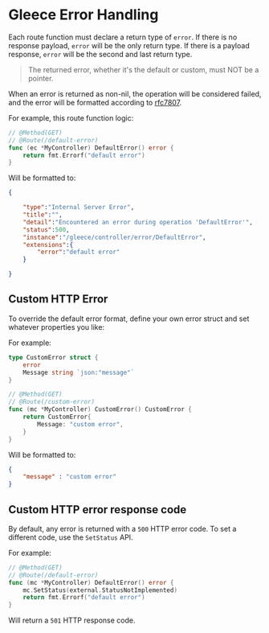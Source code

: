 # Gleece Error Handling

Each route function must declare a return type of `error`. If there is no response payload, `error` will be the only return type. If there is a payload response, `error` will be the second and last return type.

> The returned error, whether it's the default or custom, must NOT be a pointer.

When an error is returned as non-nil, the operation will be considered failed, and the error will be formatted according to [rfc7807](https://datatracker.ietf.org/doc/html/rfc7807).

For example, this route function logic:

```go
// @Method(GET)
// @Route(/default-error)
func (ec *MyController) DefaultError() error {
	return fmt.Errorf("default error")
}
```

Will be formatted to:

```json
{

    "type":"Internal Server Error",
    "title":"",
    "detail":"Encountered an error during operation 'DefaultError'",
    "status":500,
    "instance":"/gleece/controller/error/DefaultError",
    "extensions":{
        "error":"default error"
    }

}
```

## Custom HTTP Error

To override the default error format, define your own error struct and set whatever properties you like:


For example:
```go
type CustomError struct {
	error
	Message string `json:"message"`
}

// @Method(GET)
// @Route(/custom-error)
func (mc *MyController) CustomError() CustomError {
	return CustomError{
		Message: "custom error",
	}
}
```

Will be formatted to:

```json
{
    "message" : "custom error"
}
```

## Custom HTTP error response code
By default, any error is returned with a `500` HTTP error code. To set a different code, use the `SetStatus` API.

For example:
```go
// @Method(GET)
// @Route(/default-error)
func (mc *MyController) DefaultError() error {
    mc.SetStatus(external.StatusNotImplemented)
	return fmt.Errorf("default error")
}
```

Will return a `501` HTTP response code.